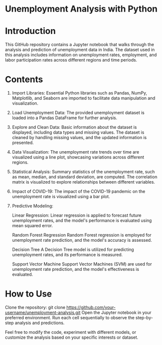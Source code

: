 # Unemployment Analysis with Python

# Introduction
This GitHub repository contains a Jupyter notebook that walks through the analysis and prediction of unemployment data in India. The dataset used in this analysis includes information on unemployment rates, employment, and labor participation rates across different regions and time periods.

# Contents
1. Import Libraries:
Essential Python libraries such as Pandas, NumPy, Matplotlib, and Seaborn are imported to facilitate data manipulation and visualization.
2. Load Unemployment Data:
The provided unemployment dataset is loaded into a Pandas DataFrame for further analysis.
3. Explore and Clean Data:
Basic information about the dataset is displayed, including data types and missing values.
The dataset is cleaned by handling missing values, and the updated information is presented.
4. Data Visualization:
The unemployment rate trends over time are visualized using a line plot, showcasing variations across different regions.
5. Statistical Analysis:
Summary statistics of the unemployment rate, such as mean, median, and standard deviation, are computed.
The correlation matrix is visualized to explore relationships between different variables.
6. Impact of COVID-19:
The impact of the COVID-19 pandemic on the unemployment rate is visualized using a bar plot.
7. Predictive Modeling:

   Linear Regression:
   Linear regression is applied to forecast future unemployment rates, and the model's performance is evaluated using mean squared error.

   Random Forest Regression
   Random Forest regression is employed for unemployment rate prediction, and the model's accuracy is assessed.

   Decision Tree
   A Decision Tree model is utilized for predicting unemployment rates, and its performance is measured.

   Support Vector Machine
   Support Vector Machines (SVM) are used for unemployment rate prediction, and the model's effectiveness is evaluated.

# How to Use
Clone the repository: git clone https://github.com/your-username/unemployment-analysis.git
Open the Jupyter notebook in your preferred environment.
Run each cell sequentially to observe the step-by-step analysis and predictions.



Feel free to modify the code, experiment with different models, or customize the analysis based on your specific interests or dataset.
